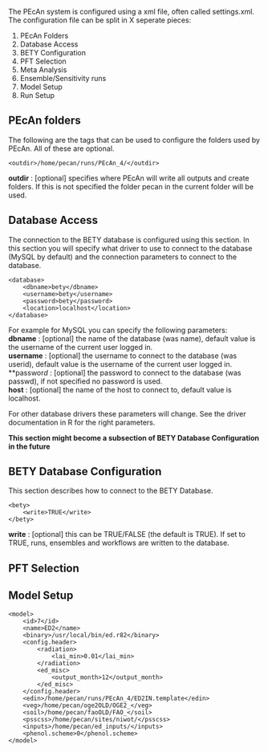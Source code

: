The PEcAn system is configured using a xml file, often called settings.xml. The configuration file can be split in X seperate pieces:

1. PEcAn Folders
1. Database Access
1. BETY Configuration
1. PFT Selection
1. Meta Analysis
1. Ensemble/Sensitivity runs
1. Model Setup
1. Run Setup

## PEcAn folders

The following are the tags that can be used to configure the folders used by PEcAn. All of these are optional.

	<outdir>/home/pecan/runs/PEcAn_4/</outdir>

**outdir** : [optional] specifies where PEcAn will write all outputs and create folders. If this is not specified the folder pecan in the current folder will be used.

## Database Access

The connection to the BETY database is configured using this section. In this section you will specify what driver to use to connect to the database (MySQL by default) and the connection parameters to connect to the database.

	<database>
		<dbname>bety</dbname>
		<username>bety</username>
		<password>bety</password>
		<location>localhost</location>
	</database>

For example for MySQL you can specify the following parameters:  
**dbname** : [optional] the name of the database (was name), default value is the username of the current user logged in.  
**username** : [optional] the username to connect to the database (was userid), default value is the username of the current user logged in.  
**passwor*d* : [optional] the password to connect to the database (was passwd), if not specified no password is used.  
**host** : [optional] the name of the host to connect to, default value is localhost.  

For other database drivers these parameters will change. See the driver documentation in R for the right parameters.

**This section might become a subsection of BETY Database Configuration in the future**

## BETY Database Configuration

This section describes how to connect to the BETY Database.

	<bety>
		<write>TRUE</write>
	</bety>

**write** : [optional] this can be TRUE/FALSE (the default is TRUE). If set to TRUE, runs, ensembles and workflows are written to the database.

## PFT Selection

## Model Setup

	<model>
		<id>7</id>
		<name>ED2</name>
		<binary>/usr/local/bin/ed.r82</binary>
		<config.header>
			<radiation>
				<lai_min>0.01</lai_min>
			</radiation>
			<ed_misc>
				<output_month>12</output_month>      
			</ed_misc> 
		</config.header>
		<edin>/home/pecan/runs/PEcAn_4/ED2IN.template</edin>
		<veg>/home/pecan/oge2OLD/OGE2_</veg>
		<soil>/home/pecan/faoOLD/FAO_</soil>
		<psscss>/home/pecan/sites/niwot/</psscss>
		<inputs>/home/pecan/ed_inputs/</inputs>
		<phenol.scheme>0</phenol.scheme>
	</model>
